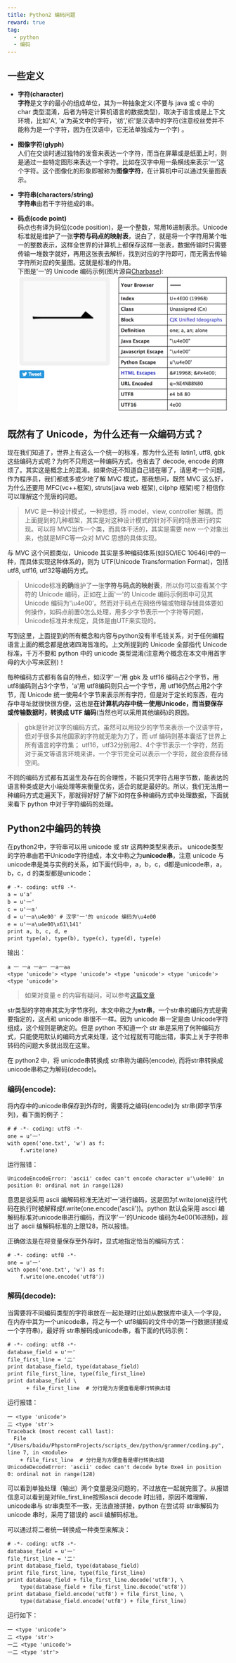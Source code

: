 ```yaml
---
title: Python2 编码问题
reward: true
tag:
  - python
  - 编码
---
```


## 一些定义
* **字符(character)**
<br>**字符**是文字的最小的组成单位，其为一种抽象定义(不要与 java 或 c 中的 char 类型混淆，后者为特定计算机语言的数据类型)，取决于语言或是上下文环境，比如'A', 'a'为英文中的字符，'纺','织'是汉语中的字符(注意绞丝旁并不能称为是一个字符，因为在汉语中，它无法单独成为一个字) 。
<!-- more -->
* **图像字符(glyph)**
<br>人们在交谈时通过独特的发音来表达一个字符，而当在屏幕或是纸面上时，则是通过一些特定图形来表达一个字符。比如在汉字中用一条横线来表示'一'这个字符。这个图像化的形象即被称为**图像字符**，在计算机中可以通过矢量图表示。

* **字符串(characters/string)**
<br>**字符串**由若干字符组成的串。

* **码点(code point)**
<br>码点也有译为码位(code position)，是一个整数，常用16进制表示。Unicode标准就是维护了一张**字符与码点的映射表**，说白了，就是将一个字符用某个唯一的整数表示，这样全世界的计算机上都保存这样一张表，数据传输时只需要传输一堆数字就好，再用这张表去解析，找到对应的字符即可，而无需去传输字符所对应的矢量图。这就是标准的作用。<br>
下图是'一'的 Unicode 编码示例(图片源自[Charbase](https://www.charbase.com/4e00-unicode-cjk-unified-ideograph)):<br>
![one](/img/blog/one.png)

## 既然有了 Unicode，为什么还有一众编码方式？
现在我们知道了，世界上有这么一个统一的标准，那为什么还有 latin1, utf8, gbk 这些编码方式呢？为何不只用这一种编码方式，也省去了 decode, encode 的麻烦了。其实这是概念上的混淆。如果你还不知道自己错在哪了，请思考一个问题，作为程序员，我们都或多或少地了解 MVC 模式，那我想问，既然 MVC 这么好，为什么还要用 MFC(vc++框架), struts(java web 框架), ci(php 框架)呢？相信你可以理解这个荒唐的问题。
>MVC 是一种设计模式，一种思想，将 model，view, controller 解耦。而上面提到的几种框架，其实是对这种设计模式的针对不同的场景进行的实现。可以将 MVC当作一个类，而具体干活的，其实是需要 new 一个对象出来，也就是MFC等一众对 MVC 思想的具体实现。

与 MVC 这个问题类似，Unicode 其实是多种编码体系(如ISO/IEC 10646)中的一种，而具体实现这种体系的，则为 UTF(Unicode Transformation Format)，包括 utf8, utf16, utf32等编码方式。
>Unicode标准**的确**维护了一张**字符与码点的映射表**，所以你可以查看某个字符的 Unicode 编码，正如在上面'一'的 Unicode 编码示例图中可见其 Unicode 编码为'\u4e00'。然而对于码点在网络传输或物理存储具体要如何操作，如码点前置0怎么处理，用多少字节表示一个字符等问题，Unicode标准并未规定，具体是由UTF来实现的。

写到这里，上面提到的所有概念和内容与python没有半毛钱关系，对于任何编程语言上面的概念都是放诸四海皆准的。上文所提到的 Unicode 全部指代 Unicode 标准，千万不要和 python 中的 unicode 类型混淆(注意两个概念在本文中用首字母的大小写来区别)！

每种编码方式都有各自的特点，如汉字'一'用 gbk 及 utf16 编码占2个字节，用 utf8编码则占3个字节，'a'用 utf8编码则只占一个字节，用 utf16仍然占用2个字节，而 Unicode 统一使用4个字节来表示所有字符，但是对于定长的东西，在内存中寻址就很快很方便，这也是**在计算机内存中统一使用Unicode，而当要保存或传输数据时，转换成 UTF 编码**(当然也可以采用其他编码)的原因。
> gbk是针对汉字的编码方式，虽然可以用较少的字节来表示一个汉语字符，但对于很多其他国家的字符就无能为力了，而 utf 编码则基本囊括了世界上所有语言的字符集；
utf16，utf32分别用2、4个字节表示一个字符，然而对于英文等语言环境来讲，一个字节完全可以表示一个字符，就会浪费存储空间。

不同的编码方式都有其诞生及存在的合理性，不能只凭字符占用字节数，能表达的语言种类或是大小端处理等来衡量优劣，适合的就是最好的。所以，我们无法用一种编码方式走遍天下，那就得好好了解下如何在多种编码方式中处理数据，下面就来看下 python 中对于字符编码的处理。

## Python2中编码的转换
在python2中，字符串可以用 unicode 或 str 这两种类型来表示。
unicode类型的字符串由若干Unicode字符组成，本文中称之为**unicode串**，注意 unicode 与 unicode串是类与实例的关系，如下面代码中，a，b，c，d都是unicode串，a，b，c，d 的类型都是unicode：
```
# -*- coding: utf8 -*-
a = u'a'
b = u'一'
c = u'一a'
d = u'一a\u4e00' # 汉字'一'的 unicode 编码为\u4e00
e = u'一a\u4e00\x61\141'
print a, b, c, d, e
print type(a), type(b), type(c), type(d), type(e)
```
输出：
```
a 一 一a 一a一 一a一aa
<type 'unicode'> <type 'unicode'> <type 'unicode'> <type 'unicode'> <type 'unicode'>
```
>如果对变量 e 的内容有疑问，可以参考[这篇文章](http://python-reference.readthedocs.io/en/latest/docs/str/escapes.html)

str类型的字符串其实为字节序列，本文中称之为**str串**，一个str串的编码方式是需要指定的，这点和 unicode 串很不一样。因为 unicode 串一定是由 Unicode字符组成，这个规则是确定的。但是 python 不知道一个 str 串是采用了何种编码方式，只能使用默认的编码方式来处理，这个过程就有可能出错，事实上关于字符串转码的问题大多就出现在这里。

在 python2 中，将 unicode串转换成 str串称为编码(encode), 而将str串转换成 unicode串称之为解码(decode)。
### 编码(encode):
将内存中的unicode串保存到外存时，需要将之编码(encode)为 str串(即字节序列)，看下面的例子：
```
# # -*- coding: utf8 -*-
one = u'一'
with open('one.txt', 'w') as f:
    f.write(one)
```
运行报错：
```
UnicodeEncodeError: 'ascii' codec can't encode character u'\u4e00' in position 0: ordinal not in range(128)
```
意思是说采用 ascii 编解码标准无法对'一'进行编码，这是因为f.write(one)这行代码在执行时被解释成f.write(one.encode('ascii'))。python 默认会采用 ascci 编解码标准对unicode串进行编码，而汉字'一'的Unicode 编码为4e00(16进制)，超出了 ascii 编解码标准的上限128，所以报错。

正确做法是在将变量保存至外存时，显式地指定恰当的编码方式：
```
# -*- coding: utf8 -*-
one = u'一'
with open('one.txt', 'w') as f:
    f.write(one.encode('utf8'))
```
### 解码(decode):
当需要将不同编码类型的字符串放在一起处理时(比如从数据库中读入一个字段，在内存中其为一个unicode串，将之与一个 utf8编码的文件中的第一行数据拼接成一个字符串)，最好将 str串解码成unicode串，看下面的代码示例：
```
# -*- coding: utf8 -*-
database_field = u'一'
file_first_line = '二'
print database_field, type(database_field)
print file_first_line, type(file_first_line)
print database_field \
      + file_first_line  # 分行是为方便查看是哪行转换出错
```
运行报错：
```
一 <type 'unicode'>
二 <type 'str'>
Traceback (most recent call last):
  File "/Users/baidu/PhpstormProjects/scripts_dev/python/grammer/coding.py", line 7, in <module>
    + file_first_line  # 分行是为方便查看是哪行转换出错
UnicodeDecodeError: 'ascii' codec can't decode byte 0xe4 in position 0: ordinal not in range(128)
```
可以看到单独处理（输出）两个变量是没问题的，不过放在一起就完蛋了。从报错信息可以看到是对file_first_line按照ascii decode 时出错，原因不难理解，unicode串与 str串类型不一致，无法直接拼接，python 在尝试将 str串解码为 unicode 串时，采用了错误的 ascii 编解码标准。

可以通过将二者统一转换成一种类型来解决：
```
# -*- coding: utf8 -*-
database_field = u'一'
file_first_line = '二'
print database_field, type(database_field)
print file_first_line, type(file_first_line)
print database_field + file_first_line.decode('utf8'), \
    type(database_field + file_first_line.decode('utf8'))
print database_field.encode('utf8') + file_first_line, \
    type(database_field.encode('utf8') + file_first_line)
```
运行如下：
```
一 <type 'unicode'>
二 <type 'str'>
一二 <type 'unicode'>
一二 <type 'str'>
```
